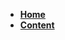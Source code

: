 <!-- _sidebar.md -->

* [**Home**](/README.md)
* [**Content**](/docs/zeromq/ZeroMQ命令收发/ZeroMQ命令收发.md)